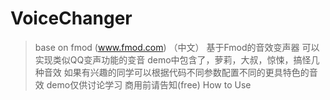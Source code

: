 # VoiceChanger
>base on fmod (www.fmod.com)
（中文）
>基于Fmod的音效变声器
可以实现类似QQ变声功能的变音
demo中包含了，萝莉，大叔，惊悚，搞怪几种音效
如果有兴趣的同学可以根据代码不同参数配置不同的更具特色的音效
demo仅供讨论学习
商用前请告知(free)
How to Use
